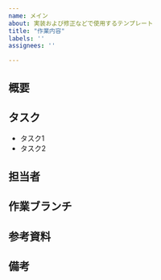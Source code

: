 ```yaml
---
name: メイン
about: 実装および修正などで使用するテンプレート
title: "作業内容"
labels: ''
assignees: ''

---
```


## 概要

## タスク
- タスク1
- タスク2

## 担当者

## 作業ブランチ

## 参考資料

## 備考
